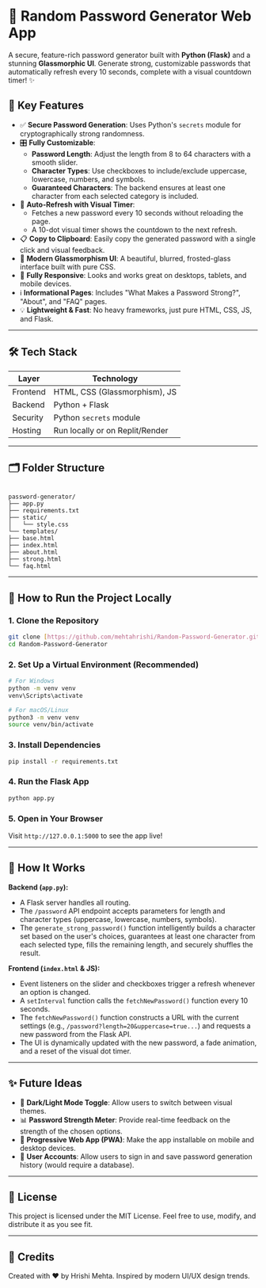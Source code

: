 # 🔐 Random Password Generator Web App

A secure, feature-rich password generator built with **Python (Flask)** and a stunning **Glassmorphic UI**. Generate strong, customizable passwords that automatically refresh every 10 seconds, complete with a visual countdown timer! ✨

## 🧰 Key Features

* ✅ **Secure Password Generation**: Uses Python's `secrets` module for cryptographically strong randomness.
* 🎛️ **Fully Customizable**:
    * **Password Length**: Adjust the length from 8 to 64 characters with a smooth slider.
    * **Character Types**: Use checkboxes to include/exclude uppercase, lowercase, numbers, and symbols.
    * **Guaranteed Characters**: The backend ensures at least one character from each selected category is included.
* 🔁 **Auto-Refresh with Visual Timer**:
    * Fetches a new password every 10 seconds without reloading the page.
    * A 10-dot visual timer shows the countdown to the next refresh.
* 📋 **Copy to Clipboard**: Easily copy the generated password with a single click and visual feedback.
* 🌈 **Modern Glassmorphism UI**: A beautiful, blurred, frosted-glass interface built with pure CSS.
* 📱 **Fully Responsive**: Looks and works great on desktops, tablets, and mobile devices.
* ℹ️ **Informational Pages**: Includes "What Makes a Password Strong?", "About", and "FAQ" pages.
* 💡 **Lightweight & Fast**: No heavy frameworks, just pure HTML, CSS, JS, and Flask.

---

## 🛠️ Tech Stack

| Layer    | Technology                      |
| -------- | ------------------------------- |
| Frontend | HTML, CSS (Glassmorphism), JS   |
| Backend  | Python + Flask                  |
| Security | Python `secrets` module         |
| Hosting  | Run locally or on Replit/Render |

---

## 🗂️ Folder Structure

```

password-generator/
├── app.py
├── requirements.txt
├── static/
│   └── style.css
└── templates/
├── base.html
├── index.html
├── about.html
├── strong.html
└── faq.html

````

---

## 🚀 How to Run the Project Locally

### 1. Clone the Repository

```bash
git clone [https://github.com/mehtahrishi/Random-Password-Generator.git](https://github.com/mehtahrishi/Random-Password-Generator.git)
cd Random-Password-Generator
````

### 2\. Set Up a Virtual Environment (Recommended)

```bash
# For Windows
python -m venv venv
venv\Scripts\activate

# For macOS/Linux
python3 -m venv venv
source venv/bin/activate
```

### 3\. Install Dependencies

```bash
pip install -r requirements.txt
```

### 4\. Run the Flask App

```bash
python app.py
```

### 5\. Open in Your Browser

Visit `http://127.0.0.1:5000` to see the app live\!

-----

## 🤔 How It Works

**Backend (`app.py`):**

  * A Flask server handles all routing.
  * The `/password` API endpoint accepts parameters for length and character types (uppercase, lowercase, numbers, symbols).
  * The `generate_strong_password()` function intelligently builds a character set based on the user's choices, guarantees at least one character from each selected type, fills the remaining length, and securely shuffles the result.

**Frontend (`index.html` & JS):**

  * Event listeners on the slider and checkboxes trigger a refresh whenever an option is changed.
  * A `setInterval` function calls the `fetchNewPassword()` function every 10 seconds.
  * The `fetchNewPassword()` function constructs a URL with the current settings (e.g., `/password?length=20&uppercase=true...`) and requests a new password from the Flask API.
  * The UI is dynamically updated with the new password, a fade animation, and a reset of the visual dot timer.

-----

## ✨ Future Ideas

  * 🎨 **Dark/Light Mode Toggle**: Allow users to switch between visual themes.
  * 📊 **Password Strength Meter**: Provide real-time feedback on the strength of the chosen options.
  * 📱 **Progressive Web App (PWA)**: Make the app installable on mobile and desktop devices.
  * 🔐 **User Accounts**: Allow users to sign in and save password generation history (would require a database).

-----

## 📄 License

This project is licensed under the MIT License. Feel free to use, modify, and distribute it as you see fit.

-----

## 🤝 Credits

Created with ❤️ by Hrishi Mehta. Inspired by modern UI/UX design trends.

```
```
